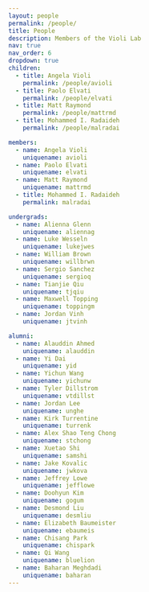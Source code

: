 ```yaml
---
layout: people
permalink: /people/
title: People
description: Members of the Violi Lab
nav: true
nav_order: 6
dropdown: true
children:
  - title: Angela Violi
    permalink: /people/avioli
  - title: Paolo Elvati
    permalink: /people/elvati
  - title: Matt Raymond
    permalink: /people/mattrmd
  - title: Mohammed I. Radaideh
    permalink: /people/malradai

members:
  - name: Angela Violi
    uniquename: avioli
  - name: Paolo Elvati
    uniquename: elvati
  - name: Matt Raymond
    uniquename: mattrmd
  - title: Mohammed I. Radaideh
    permalink: malradai

undergrads:
  - name: Alienna Glenn
    uniquename: aliennag
  - name: Luke Wesseln
    uniquename: lukejwes
  - name: William Brown
    uniquename: willbrwn
  - name: Sergio Sanchez
    uniquename: sergioq
  - name: Tianjie Qiu
    uniquename: tjqiu
  - name: Maxwell Topping
    uniquename: toppingm
  - name: Jordan Vinh
    uniquename: jtvinh

alumni:
  - name: Alauddin Ahmed
    uniquename: alauddin
  - name: Yi Dai
    uniquename: yid
  - name: Yichun Wang
    uniquename: yichunw
  - name: Tyler Dillstrom
    uniquename: vtdillst
  - name: Jordan Lee
    uniquename: unghe
  - name: Kirk Turrentine
    uniquename: turrenk
  - name: Alex Shao Teng Chong
    uniquename: stchong
  - name: Xuetao Shi
    uniquename: samshi
  - name: Jake Kovalic
    uniquename: jwkova
  - name: Jeffrey Lowe
    uniquename: jefflowe
  - name: Doohyun Kim
    uniquename: gogum
  - name: Desmond Liu
    uniquename: desmliu
  - name: Elizabeth Baumeister
    uniquename: ebaumeis
  - name: Chisang Park
    uniquename: chispark
  - name: Qi Wang
    uniquename: bluelion
  - name: Baharan Meghdadi
    uniquename: baharan
---
```

